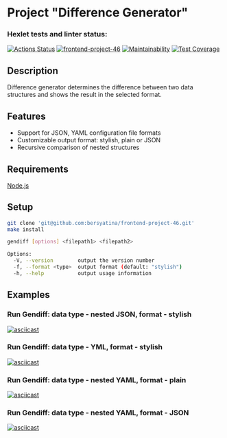 # Project "Difference Generator"

### Hexlet tests and linter status:
[![Actions Status](https://github.com/bersyatina/frontend-project-46/actions/workflows/hexlet-check.yml/badge.svg)](https://github.com/bersyatina/frontend-project-46/actions)
[![frontend-project-46](https://github.com/bersyatina/frontend-project-46/actions/workflows/my-check.yml/badge.svg)](https://github.com/bersyatina/frontend-project-46/actions/workflows/my-check.yml)
[![Maintainability](https://api.codeclimate.com/v1/badges/1e76cc37c3378ae656b3/maintainability)](https://codeclimate.com/github/bersyatina/frontend-project-46/maintainability)
[![Test Coverage](https://api.codeclimate.com/v1/badges/1e76cc37c3378ae656b3/test_coverage)](https://codeclimate.com/github/bersyatina/frontend-project-46/test_coverage)

## Description
Difference generator determines the difference between two data structures and shows the result in the selected format.

## Features
* Support for JSON, YAML configuration file formats
* Customizable output format: stylish, plain or JSON
* Recursive comparison of nested structures

## Requirements
[Node.js](https://nodejs.org/en/download)

## Setup

```bash
git clone 'git@github.com:bersyatina/frontend-project-46.git'
make install
```

```bash
gendiff [options] <filepath1> <filepath2>

Options:
  -V, --version        output the version number
  -f, --format <type>  output format (default: "stylish")
  -h, --help           output usage information
```

## Examples

### Run Gendiff: data type - nested JSON, format - stylish
[![asciicast](https://asciinema.org/a/1RrROCye7bxMHsoD1Rx0aQvNK.svg)](https://asciinema.org/a/1RrROCye7bxMHsoD1Rx0aQvNK)

### Run Gendiff: data type - YML, format - stylish
[![asciicast](https://asciinema.org/a/bgXsBnHScQXVVpRxyfHvjqdei.svg)](https://asciinema.org/a/bgXsBnHScQXVVpRxyfHvjqdei)

### Run Gendiff: data type - nested YAML, format - plain
[![asciicast](https://asciinema.org/a/ywS61oCZgPThxW1xDShcDOPRi.svg)](https://asciinema.org/a/ywS61oCZgPThxW1xDShcDOPRi)

### Run Gendiff: data type - nested YAML, format - JSON
[![asciicast](https://asciinema.org/a/RJbZTunupo3BAgG6GsstfpJks.svg)](https://asciinema.org/a/RJbZTunupo3BAgG6GsstfpJks)
